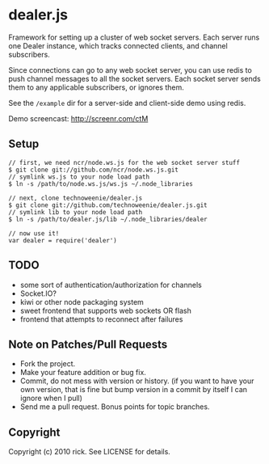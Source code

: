 # dealer.js

Framework for setting up a cluster of web socket servers.  Each server runs one 
Dealer instance, which tracks connected clients, and channel subscribers.

Since connections can go to any web socket server, you can use redis to push
channel messages to all the socket servers.  Each socket server sends them to
any applicable subscribers, or ignores them.

See the `/example` dir for a server-side and client-side demo using redis.

Demo screencast: http://screenr.com/ctM

## Setup

    // first, we need ncr/node.ws.js for the web socket server stuff
    $ git clone git://github.com/ncr/node.ws.js.git
    // symlink ws.js to your node load path
    $ ln -s /path/to/node.ws.js/ws.js ~/.node_libraries

    // next, clone technoweenie/dealer.js
    $ git clone git://github.com/technoweenie/dealer.js.git
    // symlink lib to your node load path
    $ ln -s /path/to/dealer.js/lib ~/.node_libraries/dealer
    
    // now use it!
    var dealer = require('dealer')

## TODO

* some sort of authentication/authorization for channels
* Socket.IO?
* kiwi or other node packaging system
* sweet frontend that supports web sockets OR flash
* frontend that attempts to reconnect after failures

## Note on Patches/Pull Requests
 
* Fork the project.
* Make your feature addition or bug fix.
* Commit, do not mess with version or history.
  (if you want to have your own version, that is fine but bump version in a commit by itself I can ignore when I pull)
* Send me a pull request. Bonus points for topic branches.

## Copyright

Copyright (c) 2010 rick. See LICENSE for details.
